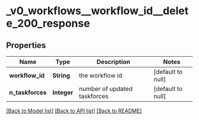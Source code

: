 # _v0_workflows__workflow_id__delete_200_response
## Properties

| Name | Type | Description | Notes |
|------------ | ------------- | ------------- | -------------|
| **workflow\_id** | **String** | the workflow id | [default to null] |
| **n\_taskforces** | **Integer** | number of updated taskforces | [default to null] |

[[Back to Model list]](../README.md#documentation-for-models) [[Back to API list]](../README.md#documentation-for-api-endpoints) [[Back to README]](../README.md)


